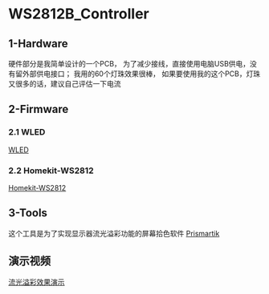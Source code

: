 # WS2812B_Controller

## 1-Hardware

硬件部分是我简单设计的一个PCB，
为了减少接线，直接使用电脑USB供电，没有留外部供电接口；
我用的60个灯珠效果很棒，
如果要使用我的这个PCB，灯珠又很多的话，建议自己评估一下电流

## 2-Firmware

### 2.1 WLED
[WLED](https://github.com/Aircoookie/WLED)

### 2.2 Homekit-WS2812
[Homekit-WS2812](https://github.com/HomeKidd/Homekit-WS2812B-controller)

## 3-Tools

这个工具是为了实现显示器流光溢彩功能的屏幕拾色软件
[Prismartik](https://github.com/woodenshark/Lightpack/releases)

## 演示视频

[流光溢彩效果演示](https://www.bilibili.com/video/BV1zr4y1k7xZ?share_source=copy_web)
